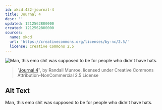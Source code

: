 ```yaml
---
id: xkcd.432-journal-4
title: Journal 4
desc: ''
updated: 1212562800000
created: 1212562800000
sources:
  name: xkcd
  url: 'https://creativecommons.org/licenses/by-nc/2.5/'
  license: Creative Commons 2.5
---
```

![Man, this emo shit was supposed to be for people who didn't have hats.](https://imgs.xkcd.com/comics/journal_4.png)
> "[Journal 4](https://xkcd.com/432/)", by Randall Munroe, licensed under Creative Commons Attribution-NonCommercial 2.5 License

## Alt Text
Man, this emo shit was supposed to be for people who didn't have hats.
